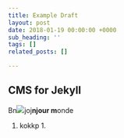 ```yaml
---
title: Example Draft
layout: post
date: 2018-01-19 00:00:00 +0000
sub_heading: ''
tags: []
related_posts: []

---
```

## CMS for Jekyll

Bn![](/uploads/2017/11/14/alejandra-higareda-295605.jpg)joj**njour m**onde

1. kokkp
   1. 